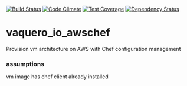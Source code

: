 [![Build Status](https://travis-ci.org/vaquero-io/vaquero_io_awschef.svg?branch=master)](https://travis-ci.org/vaquero-io/vaquero_io_awschef)
[![Code Climate](https://codeclimate.com/github/vaquero-io/vaquero_io_awschef/badges/gpa.svg)](https://codeclimate.com/github/vaquero-io/vaquero_io_awschef)
[![Test Coverage](https://codeclimate.com/github/vaquero-io/vaquero_io_awschef/badges/coverage.svg)](https://codeclimate.com/github/vaquero-io/vaquero_io_awschef/coverage)
[![Dependency Status](https://gemnasium.com/vaquero-io/vaquero_io_awschef.png?travis)](https://gemnasium.com/vaquero-io/vaquero_io_awschef)
# vaquero_io_awschef
Provision vm architecture on AWS with Chef configuration management

### assumptions

vm image has chef client already installed

